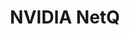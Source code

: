 ---
title: NVIDIA NetQ
layout: pdf
product: Cumulus NetQ
type: pdf
bookhidden: true
version: "4.7"
imgData: cumulus-netq
siteSlug: cumulus-netq
pdfhidden: true
draft: true

---